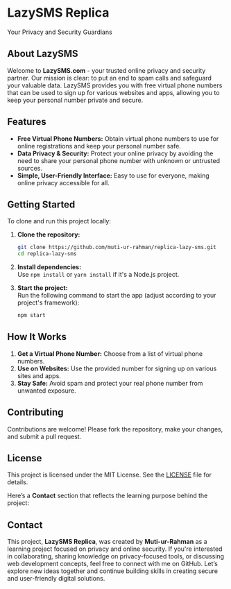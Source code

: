 
# LazySMS Replica

Your Privacy and Security Guardians

## About LazySMS

Welcome to **LazySMS.com** - your trusted online privacy and security partner. Our mission is clear: to put an end to spam calls and safeguard your valuable data. LazySMS provides you with free virtual phone numbers that can be used to sign up for various websites and apps, allowing you to keep your personal number private and secure.

## Features

- **Free Virtual Phone Numbers:** Obtain virtual phone numbers to use for online registrations and keep your personal number safe.
- **Data Privacy & Security:** Protect your online privacy by avoiding the need to share your personal phone number with unknown or untrusted sources.
- **Simple, User-Friendly Interface:** Easy to use for everyone, making online privacy accessible for all.

## Getting Started

To clone and run this project locally:

1. **Clone the repository:**
   ```bash
   git clone https://github.com/muti-ur-rahman/replica-lazy-sms.git
   cd replica-lazy-sms
   ```

2. **Install dependencies:**  
   Use `npm install` or `yarn install` if it's a Node.js project.

3. **Start the project:**  
   Run the following command to start the app (adjust according to your project's framework):
   ```bash
   npm start
   ```

## How It Works

1. **Get a Virtual Phone Number:** Choose from a list of virtual phone numbers.
2. **Use on Websites:** Use the provided number for signing up on various sites and apps.
3. **Stay Safe:** Avoid spam and protect your real phone number from unwanted exposure.

## Contributing

Contributions are welcome! Please fork the repository, make your changes, and submit a pull request. 

## License

This project is licensed under the MIT License. See the [LICENSE](LICENSE) file for details.

Here’s a **Contact** section that reflects the learning purpose behind the project:

## Contact

This project, **LazySMS Replica**, was created by **Muti-ur-Rahman** as a learning project focused on privacy and online security. If you're interested in collaborating, sharing knowledge on privacy-focused tools, or discussing web development concepts, feel free to connect with me on GitHub. Let’s explore new ideas together and continue building skills in creating secure and user-friendly digital solutions.

